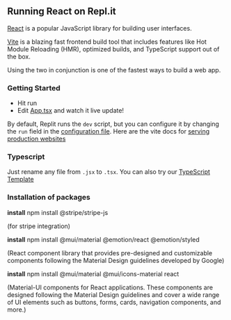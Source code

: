 ## Running React on Repl.it

[React](https://reactjs.org/) is a popular JavaScript library for building user interfaces.

[Vite](https://vitejs.dev/) is a blazing fast frontend build tool that includes features like Hot Module Reloading (HMR), optimized builds, and TypeScript support out of the box.

Using the two in conjunction is one of the fastest ways to build a web app.

### Getting Started
- Hit run
- Edit [App.tsx](#src/App.tsx) and watch it live update!

By default, Replit runs the `dev` script, but you can configure it by changing the `run` field in the [configuration file](#.replit). Here are the vite docs for [serving production websites](https://vitejs.dev/guide/build.html)

### Typescript

Just rename any file from `.jsx` to `.tsx`. You can also try our [TypeScript Template](https://replit.com/@replit/React-TypeScript)

### Installation of packages
**install** npm install @stripe/stripe-js 

(for stripe integration)

**install** npm install @mui/material @emotion/react @emotion/styled

(React component library that provides pre-designed and customizable components following the Material Design guidelines developed by Google)

**install** npm install @mui/material @mui/icons-material react

(Material-UI components for React applications. These components are designed following the Material Design guidelines and cover a wide range of UI elements such as buttons, forms, cards, navigation components, and more.)